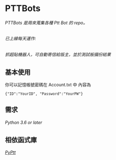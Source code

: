 # PTTBots

###### PTTBots 是用來蒐集各種 Ptt Bot 的 repo。
###### 已上線每天運作: 
###### 抓超貼機器人，可自動寄信給版主，並於測試板備份結果


基本使用
-------------------
你可以記憶帳號密碼在 Account.txt 中
內容為 
```json=
{"ID":"YourID", "Password":"YourPW"}
```

需求
-------------------
###### Python 3.6 or later

相依函式庫
-------------------
###### [PyPtt](https://github.com/PttCodingMan/PyPtt)
